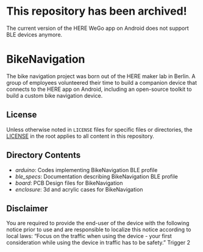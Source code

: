 # This repository has been archived!

The current version of the HERE WeGo app on Android does not support BLE devices anymore.

# BikeNavigation

The bike navigation project was born out of the HERE maker lab in Berlin. A group of employees volunteered their time to build a companion device that connects to the HERE app on Android, including an open-source toolkit to build a custom bike navigation device.

## License

Unless otherwise noted in `LICENSE` files for specific files or directories, the [LICENSE](LICENSE) in the root applies to all content in this repository.

## Directory Contents

* *arduino*: Codes implementing BikeNavigation BLE profile
* *ble_specs*: Documentation describing BikeNavigation BLE profile
* *board*: PCB Design files for BikeNavigation
* *enclosure*: 3d and acrylic cases for BikeNavigation

## Disclaimer

You are required to provide the end-user of the device with the following notice prior to use and are responsible to localize this notice according to local laws: “Focus on the traffic when using the device - your first consideration while using the device in traffic has to be safety.”
Trigger 2
